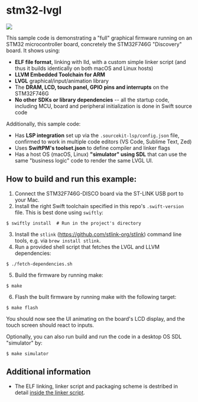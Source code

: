 # stm32-lvgl

<img src="https://github.com/user-attachments/assets/f29e0a62-2e40-4e02-85f5-573685084088" />

This sample code is demonstrating a "full" graphical firmware running on an STM32 microcontroller board, concretely the STM32F746G "Discovery" board. It shows using:

- **ELF file format**, linking with lld, with a custom simple linker script (and thus it builds identically on both macOS and Linux hosts)
- **LLVM Embedded Toolchain for ARM**
- **LVGL** graphical/input/animation library
- The **DRAM, LCD, touch panel, GPIO pins and interrupts** on the STM32F746G
- **No other SDKs or library dependencies** -- all the startup code, including MCU, board and peripheral initialization is done in Swift source code

Additionally, this sample code:

- Has **LSP integration** set up via the `.sourcekit-lsp/config.json` file, confirmed to work in multiple code editors (VS Code, Sublime Text, Zed)
- Uses **SwiftPM's toolset.json** to define compiler and linker flags
- Has a host OS (macOS, Linux) **"simulator" using SDL** that can use the same "business logic" code to render the same LVGL UI.

## How to build and run this example:

1. Connect the STM32F746G-DISCO board via the ST-LINK USB port to your Mac.
2. Install the right Swift toolchain specified in this repo's `.swift-version` file. This is best done using `swiftly`:
```console
$ swiftly install  # Run in the project's directory
```
3. Install the `stlink` (https://github.com/stlink-org/stlink) command line tools, e.g. via `brew install stlink`.
4. Run a provided shell script that fetches the LVGL and LLVM dependencies:
```console
$ ./fetch-dependencies.sh
```
5. Build the firmware by running make:
```console
$ make
```
6. Flash the built firmware by running make with the following target:
```console
$ make flash
```

You should now see the UI animating on the board's LCD display, and the touch screen should react to inputs.

Optionally, you can also run build and run the code in a desktop OS SDL "simulator" by:
```console
$ make simulator
```

## Additional information

- The ELF linking, linker script and packaging scheme is destribed in detail [inside the linker script](Sources/Support/linkerscript.ld).
